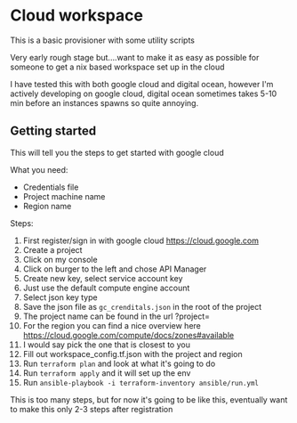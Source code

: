 # Cloud workspace
This is a basic provisioner with some utility scripts

Very early rough stage but....want to make it as easy as possible for someone to get a nix based workspace set up in the cloud

I have tested this with both google cloud and digital ocean, however I'm actively developing on google cloud, digital ocean sometimes takes 5-10 min before an instances spawns so quite annoying.

## Getting started

This will tell you the steps to get started with google cloud

What you need:  
- Credentials file  
- Project machine name  
- Region name  


Steps:  
1. First register/sign in with google cloud https://cloud.google.com  
2. Create a project  
3. Click on my console  
4. Click on burger to the left and chose API Manager  
5. Create new key, select service account key  
6. Just use the default compute engine account  
7. Select json key type  
8. Save the json file as `gc_crenditals.json` in the root of the project  
9. The project name can be found in the url ?project=<projectname>  
10. For the region you can find a nice overview here https://cloud.google.com/compute/docs/zones#available  
11. I would say pick the one that is closest to you  
12. Fill out workspace_config.tf.json with the project and region  
13. Run `terraform plan` and look at what it's going to do  
14. Run `terraform apply` and it will set up the env  
15. Run `ansible-playbook -i terraform-inventory ansible/run.yml`  

This is too many steps, but for now it's going to be like this, eventually want to make this only 2-3 steps after registration
